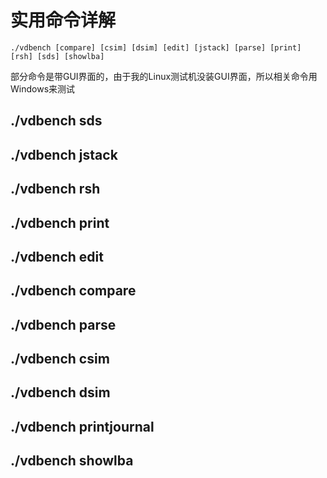 # 实用命令详解

```shell
./vdbench [compare] [csim] [dsim] [edit] [jstack] [parse] [print] [rsh] [sds] [showlba]
```

部分命令是带GUI界面的，由于我的Linux测试机没装GUI界面，所以相关命令用Windows来测试

## ./vdbench sds

## ./vdbench jstack

## ./vdbench rsh

## ./vdbench print

## ./vdbench edit

## ./vdbench compare

## ./vdbench parse

## ./vdbench csim

## ./vdbench dsim

## ./vdbench printjournal

## ./vdbench showlba
